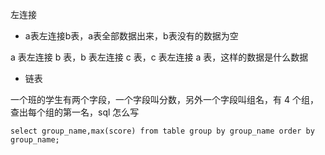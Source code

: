 左连接

- a表左连接b表，a表全部数据出来，b表没有的数据为空

a 表左连接 b 表，b 表左连接 c 表，c 表左连接 a 表，这样的数据是什么数据

- 链表

一个班的学生有两个字段，一个字段叫分数，另外一个字段叫组名，有 4 个组，查出每个组的第一名，sql 怎么写

```mysql
select group_name,max(score) from table group by group_name order by group_name;
```

